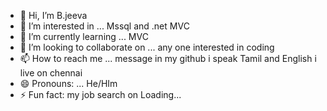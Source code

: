 - 👋 Hi, I’m B.jeeva
- 👀 I’m interested in ... Mssql and .net MVC 
- 🌱 I’m currently learning ... MVC
- 💞️ I’m looking to collaborate on ... any one interested in coding 
- 📫 How to reach me ... message in my github i speak Tamil and English i live on chennai
- 😄 Pronouns: ... He/HIm
- ⚡ Fun fact: my job search on Loading... 

<!---
Bjeeva2024/Bjeeva2024 is a ✨ special ✨ repository because its `README.md` (this file) appears on your GitHub profile.
You can click the Preview link to take a look at your changes.
--->
